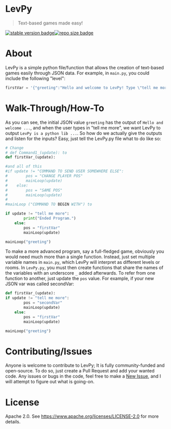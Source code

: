 # LevPy
> Text-based games made easy!

[![stable version badge](https://img.shields.io/badge/Stable-v.2.1-brightgreen)](https://github.com/flancast90/LevPy/releases/latest)[![repo size badge](https://img.shields.io/badge/size-2.276kb-informational)]()

# About 
LevPy is a simple python file/function that allows the creation of text-based games easily through JSON data. For example, in ```main.py```, you could include the following "level": 
```python
firstVar = '{"greeting":"Hello and welcome to LevPy! Type \"tell me more\" to learn more","tell me more":"LevPy is a python library that makes making games easy!"}'
```

# Walk-Through/How-To
As you can see, the initial JSON value ```greeting``` has the output of ```Hello and welcome ...```, and when the user types in "tell me more", we want LevPy to output ```LevPy is a python lib ...```. So how do we actually give the outputs and listen for the inputs? Easy, just tell the LevPy.py file what to do like so: 
```python
# Change
# def Command1_(update): to
def firstVar_(update):

#and all of this
#if update != "COMMAND TO SEND USER SOMEWHERE ELSE":
#        pos = "CHANGE PLAYER POS"
#        mainLoop(update)
#    else:
#        pos = "SAME POS"
#        mainLoop(update)
#
#mainLoop ("COMMAND TO BEGIN WITH") to

if update != "tell me more":
        print("Ended Program.")
    else:
        pos = "firstVar"
        mainLoop(update)

mainLoop("greeting")
```

To make a more advanced program, say a full-fledged game, obviously you would need much more than a single function. Instead, just set multiple variable names in ```main.py```, which LevPy will interpret as different levels or rooms. In ```LevPy.py```, you must then create functions that share the names of the variables with an underscore ```_``` added afterwards. To refer from one function to another, just update the ```pos``` value. For example, if your new JSON var was called secondVar: 

```python
def firstVar_(update):
if update != "tell me more":
        pos = "secondVar"
        mainLoop(update)
    else:
        pos = "firstVar"
        mainLoop(update)

mainLoop("greeting")
```

# Contributing/Issues
Anyone is welcome to contribute to LevPy; It is fully community-funded and open-source. To do so, just create a Pull Request and add your wanted code. Any issues or bugs in the code, feel free to make a <a href="https://github.com/flancast90/LevPy/issues/new">New Issue</a>, and I will attempt to figure out what is going-on.

# License 
Apache 2.0. See https://www.apache.org/licenses/LICENSE-2.0 for more details.
